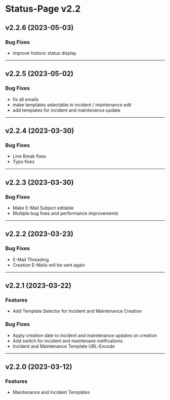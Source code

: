 # Status-Page v2.2

## v2.2.6 (2023-05-03)

### Bug Fixes
* improve historic status display

---

## v2.2.5 (2023-05-02)

### Bug Fixes
* fix all emails
* make templates selectable in incident / maintenance edit
* add templates for incident and maintenance update

---

## v2.2.4 (2023-03-30)

### Bug Fixes
* Line Break fixes
* Typo fixes

---

## v2.2.3 (2023-03-30)

### Bug Fixes
* Make E-Mail Subject editable
* Multiple bug fixes and performance improvements

---

## v2.2.2 (2023-03-23)

### Bug Fixes
* E-Mail Threading
* Creation E-Mails will be sent again

---

## v2.2.1 (2023-03-22)

### Features
* Add Template Selector for Incident and Maintenance Creation

### Bug Fixes
* Apply creation date to incident and maintenance updates on creation
* Add switch for incident and maintenane notifications
* Incident and Maintenance Template URL-Encode

---

## v2.2.0 (2023-03-12)

### Features
* Maintenance and Incident Templates
